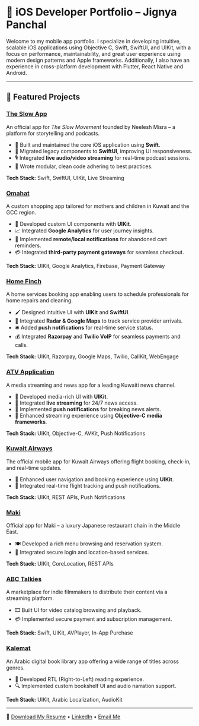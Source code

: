 # 📱 iOS Developer Portfolio – Jignya Panchal

Welcome to my mobile app portfolio. I specialize in developing intuitive, scalable iOS applications using Objective C, Swift, SwiftUI, and UIKit, with a focus on performance, maintainability, and great user experience using modern design patterns and Apple frameworks. Additionally, I also have an experience in cross-platform development with Flutter, React Native and Android.


---

## 📌 Featured Projects

### [The Slow App](projects/the-slow-app.md)
An official app for *The Slow Movement* founded by Neelesh Misra – a platform for storytelling and podcasts.

- 🔧 Built and maintained the core iOS application using **Swift**.
- 🔄 Migrated legacy components to **SwiftUI**, improving UI responsiveness.
- 🎙️ Integrated **live audio/video streaming** for real-time podcast sessions.
- 🧼 Wrote modular, clean code adhering to best practices.

**Tech Stack:** Swift, SwiftUI, UIKit, Live Streaming 

### [Omahat](projects/omahat.md)
A custom shopping app tailored for mothers and children in Kuwait and the GCC region.

- 🧩 Developed custom UI components with **UIKit**.
- 📈 Integrated **Google Analytics** for user journey insights.
- 🔔 Implemented **remote/local notifications** for abandoned cart reminders.
- 💳 Integrated **third-party payment gateways** for seamless checkout.

**Tech Stack:** UIKit, Google Analytics, Firebase, Payment Gateway 

### [Home Finch](projects/home-finch.md)
A home services booking app enabling users to schedule professionals for home repairs and cleaning.

- 🖌️ Designed intuitive UI with **UIKit** and **SwiftUI**.
- 📍 Integrated **Radar & Google Maps** to track service provider arrivals.
- 🛎️ Added **push notifications** for real-time service status.
- 💰 Integrated **Razorpay** and **Twilio VoIP** for seamless payments and calls.

**Tech Stack:** UIKit, Razorpay, Google Maps, Twilio, CallKit, WebEngage  

### [ATV Application](projects/atv-app.md)
A media streaming and news app for a leading Kuwaiti news channel.

- 🎥 Developed media-rich UI with **UIKit**.
- 📰 Integrated **live streaming** for 24/7 news access.
- 📣 Implemented **push notifications** for breaking news alerts.
- 🧠 Enhanced streaming experience using **Objective-C media frameworks**.

**Tech Stack:** UIKit, Objective-C, AVKit, Push Notifications 

### [Kuwait Airways](projects/kuwait-airways.md)
The official mobile app for Kuwait Airways offering flight booking, check-in, and real-time updates.

- 🧭 Enhanced user navigation and booking experience using **UIKit**.
- 🧳 Integrated real-time flight tracking and push notifications.

**Tech Stack:** UIKit, REST APIs, Push Notifications

### [Maki](projects/maki.md)
Official app for Maki – a luxury Japanese restaurant chain in the Middle East.

- 🍽️ Developed a rich menu browsing and reservation system.
- 🔐 Integrated secure login and location-based services.

**Tech Stack:** UIKit, CoreLocation, REST APIs 

### [ABC Talkies](projects/abc-talkies.md)
A marketplace for indie filmmakers to distribute their content via a streaming platform.

- 🎞️ Built UI for video catalog browsing and playback.
- 💳 Implemented secure payment and subscription management.

**Tech Stack:** Swift, UIKit, AVPlayer, In-App Purchase 

### [Kalemat](projects/kalemat.md)
An Arabic digital book library app offering a wide range of titles across genres.

- 📖 Developed RTL (Right-to-Left) reading experience.
- 🔍 Implemented custom bookshelf UI and audio narration support.

**Tech Stack:** UIKit, Arabic Localization, AudioKit


---
📄 [Download My Resume](assests/Jignya_Resume.pdf) • [LinkedIn](https://linkedin.com/in/jignya-panchal-b3588b7a) • [Email Me](mailto:jignyapanchal@gmail.com)

